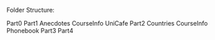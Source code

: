 Folder Structure:

Part0
Part1
    Anecdotes
    CourseInfo
    UniCafe
Part2
    Countries
    CourseInfo
    Phonebook
Part3
Part4
